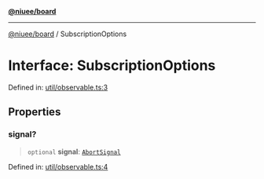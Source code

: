[**@niuee/board**](../README.md)

***

[@niuee/board](../globals.md) / SubscriptionOptions

# Interface: SubscriptionOptions

Defined in: [util/observable.ts:3](https://github.com/niuee/board/blob/cc09a87e934160adef876c4e11d51fd97e78653d/src/util/observable.ts#L3)

## Properties

### signal?

> `optional` **signal**: [`AbortSignal`](https://developer.mozilla.org/docs/Web/API/AbortSignal)

Defined in: [util/observable.ts:4](https://github.com/niuee/board/blob/cc09a87e934160adef876c4e11d51fd97e78653d/src/util/observable.ts#L4)
